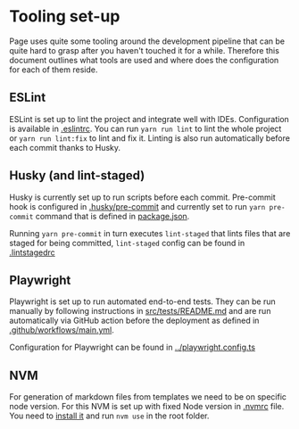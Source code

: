 # Tooling set-up

Page uses quite some tooling around the development pipeline that can be quite hard to grasp after you haven't touched it for a while. Therefore this document outlines what tools are used and where does the configuration for each of them reside.

## ESLint

ESLint is set up to lint the project and integrate well with IDEs. Configuration is available in [.eslintrc](../.eslintrc). You can run `yarn run lint` to lint the whole project or `yarn run lint:fix` to lint and fix it. Linting is also run automatically before each commit thanks to Husky.

## Husky (and lint-staged)

Husky is currently set up to run scripts before each commit. Pre-commit hook is configured in [.husky/pre-commit](../.husky/pre-commit) and currently set to run `yarn pre-commit` command that is defined in [package.json](../package.json).

Running `yarn pre-commit` in turn executes `lint-staged` that lints files that are staged for being committed, `lint-staged` config can be found in [.lintstagedrc](../.lintstagedrc)

## Playwright

Playwright is set up to run automated end-to-end tests. They can be run manually by following instructions in [src/tests/README.md](../src/tests/README.md) and are run automatically via GitHub action before the deployment as defined in [.github/workflows/main.yml](.github/workflows/main.yml).

Configuration for Playwright can be found in [../playwright.config.ts](../playwright.config.ts)

## NVM

For generation of markdown files from templates we need to be on specific node version. For this NVM is set up with fixed Node version in [.nvmrc](../.nvmrc) file. You need to [install it](https://github.com/nvm-sh/nvm#installing-and-updating) and run `nvm use` in the root folder.